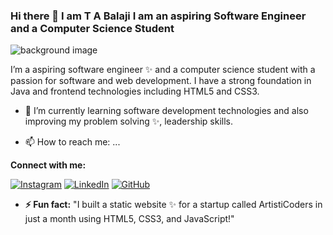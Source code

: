 ### Hi there 👋   I am **T A Balaji** I am an aspiring Software Engineer and a Computer Science Student

<!--
**balaji0511/balaji0511** is a ✨ _special_ ✨ 
-->
![background image](https://github.com/balaji0511/balaji0511/assets/111345284/be40f902-1c08-4937-993f-559b54c3f85e)


I’m a aspiring software engineer ✨ and a computer science student with a passion for software and web development. I have a strong foundation in Java and frontend technologies including HTML5 and CSS3.
- 🌱 I’m currently learning software development technologies and also improving my problem solving ✨, leadership skills.

- 📫 How to reach me: ...
 <link rel="stylesheet" href="https://cdnjs.cloudflare.com/ajax/libs/font-awesome/6.2.0/css/all.min.css" integrity="sha512-XoIlGSA4YW7fFx9Hg8LjGgZTtWYhpBOpBhVh5dHI4XjWrquzvQBrEFrLgOyiu+uIQeFwLJgouPyUHtANuZwUyFg==" crossorigin="anonymous" referrerpolicy="no-referrer" />

**Connect with me:**

  [![Instagram](https://www.fontawesome.com/icons/instagram?style=brands)](https://www.instagram.com/_balu_018)    [![LinkedIn](https://www.fontawesome.com/icons/linkedin?style=brands)](https://www.linkedin.com/in/balaji0511)    [![GitHub](https://www.fontawesome.com/icons/github?style=brands)](https://github.com/balaji0511)

- **⚡ Fun fact:**
  "I built a static website ✨ for a startup called ArtistiCoders in just a month using HTML5, CSS3, and JavaScript!"
  

